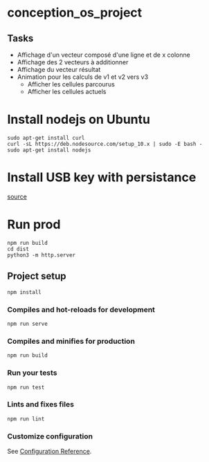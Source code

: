 # conception_os_project
## Tasks
* Affichage d'un vecteur composé d'une ligne et de x colonne
* Affichage des 2 vecteurs à additionner
* Affichage du vecteur résultat
* Animation pour les calculs de v1 et v2 vers v3
  * Afficher les cellules parcourus
  * Afficher les cellules actuels

# Install nodejs on Ubuntu
```
sudo apt-get install curl 
curl -sL https://deb.nodesource.com/setup_10.x | sudo -E bash -
sudo apt-get install nodejs
```
 
# Install USB key with persistance
[source](https://linuxconfig.org/how-to-create-a-persistent-ubuntu-usb-stick-using-mkusb-tool)

# Run prod
```
npm run build
cd dist
python3 -m http.server
```

## Project setup
```
npm install
```

### Compiles and hot-reloads for development
```
npm run serve
```

### Compiles and minifies for production
```
npm run build
```

### Run your tests
```
npm run test
```

### Lints and fixes files
```
npm run lint
```

### Customize configuration
See [Configuration Reference](https://cli.vuejs.org/config/).
